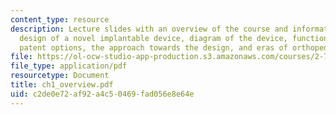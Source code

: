 ```yaml
---
content_type: resource
description: Lecture slides with an overview of the course and information about the
  design of a novel implantable device, diagram of the device, function of the device,
  patent options, the approach towards the design, and eras of orthopedic surgery.
file: https://ol-ocw-studio-app-production.s3.amazonaws.com/courses/2-782j-design-of-medical-devices-and-implants-spring-2006/c2de0e72af92a4c50469fad056e8e64e_ch1_overview.pdf
file_type: application/pdf
resourcetype: Document
title: ch1_overview.pdf
uid: c2de0e72-af92-a4c5-0469-fad056e8e64e
---
```

